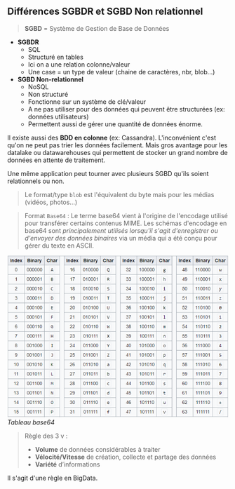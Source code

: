 ## Différences SGBDR et SGBD Non relationnel

>**SGBD** = Système de Gestion de Base de Données

- **SGBDR**
    - SQL
    - Structuré en tables
    - Ici on a une relation colonne/valeur
    - Une case = un type de valeur (chaine de caractères, nbr, blob...)
- **SGBD Non-relationnel**
    - NoSQL
    - Non structuré
    - Fonctionne sur un système de clé/valeur
    - A ne pas utiliser pour des données qui peuvent être structurées (ex: données utilisateurs)
    - Permettent aussi de gérer une quantité de données énorme.


Il existe aussi des **BDD en colonne** (ex: Cassandra). L'inconvénient c'est qu'on ne peut pas trier les données facilement. Mais gros avantage pour les datalake ou datawarehouses qui permettent de stocker un grand nombre de données en attente de traitement.

Une même application peut tourner avec plusieurs SGBD qu'ils soient relationnels ou non.


>Le format/type `blob` est l'équivalent du byte mais pour les médias (vidéos, photos...)

>Format `Base64` : Le terme base64 vient à l'origine de l'encodage utilisé pour transférer certains contenus MIME. Les schémas d'encodage en base64 sont *principalement utilisés lorsqu'il s'agit d'enregistrer ou d'envoyer des données binaires* via un média qui a été conçu pour gérer du texte en ASCII.

![Tableau](../1461.png)  
*Tableau base64*


>Règle des 3 v :
>- **Volume** de données considérables à traiter
>- **Vélocité/Vitesse** de création, collecte et partage des données
>- **Variété** d’informations

Il s'agit d'une règle en BigData.